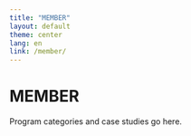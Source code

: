 ```yaml
---
title: "MEMBER"
layout: default
theme: center
lang: en
link: /member/
---
```


# MEMBER
Program categories and case studies go here.
